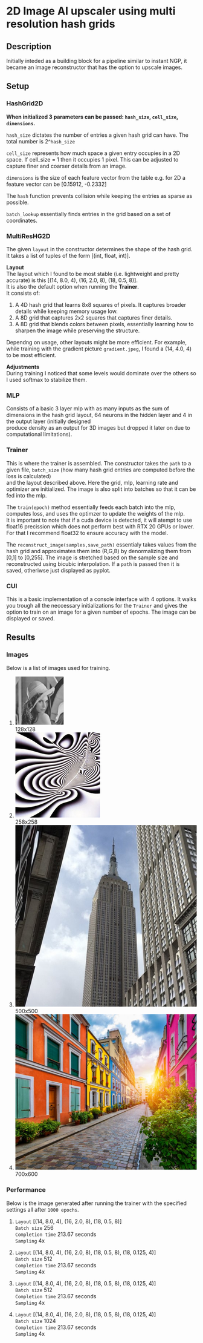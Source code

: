 # 2D Image AI upscaler using multi resolution hash grids

## Description
Initially inteded as a building block for a pipeline similar to instant NGP, it became an image reconstructor that has the option to upscale images.

## Setup

### HashGrid2D 
__When initialized 3 parameters can be passed: `hash_size`, `cell_size`, `dimensions`.__  
  
`hash_size` dictates the number of entries a given hash grid can have. The total number is 2^`hash_size`  
  
`cell_size` represents how much space a given entry occupies in a 2D space. If cell_size = 1 then it occupies 1 pixel. This can be adjusted to capture finer and coarser details from an image.  
  
`dimensions` is the size of each feature vector from the table e.g. for 2D a feature vector can be [0.15912, -0.2332]  

The `hash` function prevents collision while keeping the entries as sparse as possible.  

`batch_lookup` essentially finds entries in the grid based on a set of coordinates.

### MultiResHG2D 
  
The given `layout` in the constructor determines the shape of the hash grid. It takes a list of tuples of the form [(int, float, int)]. 

__Layout__  
The layout which I found to be most stable (i.e. lightweight and pretty accurate) is this [(14, 8.0, 4), (16, 2.0, 8), (18, 0.5, 8)].  
It is also the default option when running the __Trainer__.  
It consists of:  
1. A 4D hash grid that learns 8x8 squares of pixels. It captures broader details while keeping memory usage low.  
2. A 8D grid that captures 2x2 squares that captures finer details.  
3. A 8D grid that blends colors between pixels, essentially learning how to sharpen the image while preserving the structure.


Dependng on usage, other layouts might be more efficient. For example, while training with the gradient picture `gradient.jpeg`, I found a (14, 4.0, 4) to be most efficient.


__Adjustments__  
During training I noticed that some levels would dominate over the others so I used softmax to stabilize them. 


### MLP
  
Consists of a basic 3 layer mlp with as many inputs as the sum of dimensions in the hash grid layout, 64 neurons in the hidden layer and 4 in the output layer (initially designed  
produce density as an output for 3D images but dropped it later on due to computational limitations).  
  
  
### Trainer  


This is where the trainer is assembled. The constructor takes the `path` to a given file, `batch_size` (how many hash grid entries are computed before the loss is calculated)  
and the layout described above. Here the grid, mlp, learning rate and optimizer are initialized. The image is also split into batches so that it can be fed into the mlp.  

The `train(epoch)` method essentially feeds each batch into the mlp, computes loss, and uses the optimzer to update the weights of the mlp.  
It is important to note that if a cuda device is detected, it will atempt to use float16 precission which does not perform best with RTX 20 GPUs or lower.  
For that I recommend float32 to ensure accuracy with the model.  
  
  
The `reconstruct_image(samples,save_path)` essentialy takes values from the hash grid and approximates them into (R,G,B) by denormalizing them from [0,1] to [0,255]. The image is 
stretched based on the sample size and reconstructed using bicubic interpolation. If a `path` is passed then it is saved, otheriwse just displayed as pyplot.  


### CUI  
  

This is a basic implementation of a console interface with 4 options. It walks you trough all the neccessary initializations for the `Trainer` and gives the option to train on an image for a given number of epochs. The image can be displayed or saved.


## Results  


### Images  

  Below is a list of images used for training. 
  
1. ![Alt text](main/data/images/girl_128.png)  
128x128  
2. ![Alt text](main/data/images/waves.jpg)  
258x258  
3. ![Alt text](main/data/images/empire_state.jpg)  
500x500  
4. ![Alt text](main/data/images/colors.jpg)  
700x600
  
### Performance

  Below is the image generated after running the trainer with the specified settings all after `1000 epochs`.

1.  `Layout`  [(14, 8.0, 4), (16, 2.0, 8), (18, 0.5, 8)]  
    `Batch size`  256  
    `Completion time`  213.67 seconds  
    `Sampling`  4x  
  
2.  `Layout`  [(14, 8.0, 4), (16, 2.0, 8), (18, 0.5, 8), (18, 0.125, 4)]  
    `Batch size`  512  
    `Completion time`  213.67 seconds  
    `Sampling`  4x  

3.  `Layout`  [(14, 8.0, 4), (16, 2.0, 8), (18, 0.5, 8), (18, 0.125, 4)]  
    `Batch size`  512  
    `Completion time`  213.67 seconds  
    `Sampling`  4x  

4.  `Layout`  [(14, 8.0, 4), (16, 2.0, 8), (18, 0.5, 8), (18, 0.125, 4)]  
    `Batch size`  1024  
    `Completion time`  213.67 seconds  
    `Sampling`  4x  
